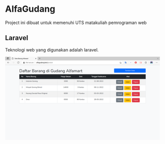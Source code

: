 # AlfaGudang

Project ini dibuat untuk memenuhi UTS matakuliah pemrograman web

## Laravel

Teknologi web yang digunakan adalah laravel.

![preview](https://github.com/adifens/alfaGudang/blob/master/github%20assets/preview.png)
